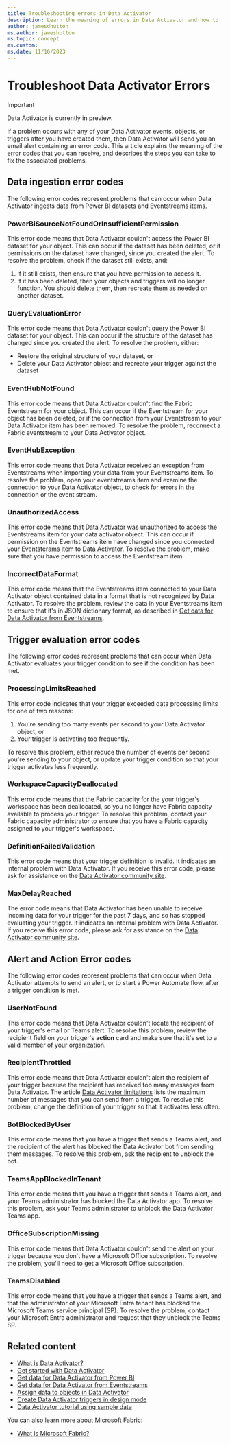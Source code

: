 ```yaml
---
title: Troubleshooting errors in Data Activator
description: Learn the meaning of errors in Data Activator and how to fix them
author: jamesdhutton
ms.author: jameshutton
ms.topic: concept
ms.custom: 
ms.date: 11/16/2023
---
```


# Troubleshoot Data Activator Errors

> [!IMPORTANT]
> Data Activator is currently in preview.

If a problem occurs with any of your Data Activator events, objects, or triggers after you have created them, then Data Activator will send you an email alert containing an error code. This article explains the meaning of the error codes that you can receive, and describes the steps you can take to fix the associated problems.

## Data ingestion error codes

The following error codes represent problems that can occur when Data Activator ingests data from Power BI datasets and Eventstreams items.

### PowerBiSourceNotFoundOrInsufficientPermission

This error code means that Data Activator couldn't access the Power BI dataset for your object. This can occur if the dataset has been deleted, or if permissions on the dataset have changed, since you created the alert. To resolve the problem, check if the dataset still exists, and:
1. If it still exists, then ensure that you have permission  to access it.
1. If it has been deleted, then your objects and triggers will no longer function. You should delete them, then recreate them as needed on another dataset.

### QueryEvaluationError

This error code means that Data Activator couldn't query the Power BI dataset for your object. This can occur if the structure of the dataset has changed since you created the alert. To resolve the problem, either:
* Restore the original structure of your dataset, or
* Delete your Data Activator object and recreate your trigger against the dataset

### EventHubNotFound

This error code means that Data Activator couldn't find the Fabric Eventstream for your object. This can occur if the Eventstream for your object has been deleted, or if the connection from your Eventstream to your Data Activator item has been removed. To resolve the problem, reconnect a Fabric eventstream to your Data Activator object.

### EventHubException

This error code means that Data Activator received an exception from Eventstreams when importing your data from your Eventstreams item. To resolve the problem, open your eventstreams item and examine the connection to your Data Activator object, to check for errors in the connection or the event stream.

### UnauthorizedAccess

This error code means that Data Activator was unauthorized to access the Eventstreams item for your data activator object. This can occur if permission on the Eventstreams item have changed since you connected your Eventsterams item to Data Activator. To resolve the problem, make sure that you have permission to access the Eventstream item.

### IncorrectDataFormat

This error code means that the Eventstreams item connected to your Data Activator object contained data in a format that is not recognized by Data Activator. To resolve the problem, review the data in your Eventstreams item to ensure that it's in JSON dictionary format, as described in [Get data for Data Activator from Eventstreams](data-activator-get-data-eventstreams.md).

## Trigger evaluation error codes

The following error codes represent problems that can occur when Data Activator evaluates your trigger condition to see if the condition has been met.

### ProcessingLimitsReached
This error code indicates that your trigger exceeded data processing limits for one of two reasons:
1. You're sending too many events per second to your Data Activator object, or
2. Your trigger is activating too frequently.

To resolve this problem, either reduce the number of events per second you're sending to your object, or update your trigger condition so that your trigger activates less frequently.

### WorkspaceCapacityDeallocated
This error code means that the Fabric capacity for the your trigger's workspace has been deallocated, so you no longer have Fabric capacity available to process your trigger. To resolve this problem, contact your Fabric capacity administrator to ensure that you have a Fabric capacity assigned to your trigger's workspace.

### DefinitionFailedValidation
This error code means that your trigger definition is invalid. It indicates an internal problem with Data Activator. If you receive this error code, please ask for assistance on the [Data Activator community site](https://community.fabric.microsoft.com/t5/Data-Activator-forums/ct-p/dataactivator).

### MaxDelayReached
The error code means that Data Activator has been unable to receive incoming data for your trigger for the past 7 days, and so has stopped evaluating your trigger. It indicates an internal problem with Data Activator. If you receive this error code, please ask for assistance on the [Data Activator community site](https://community.fabric.microsoft.com/t5/Data-Activator-forums/ct-p/dataactivator).

## Alert and Action Error codes

The following error codes represent problems that can occur when Data Activator attempts to send an alert, or to start a Power Automate flow, after a trigger condition is met.

### UserNotFound

This error code means that Data Activator couldn't locate the recipient of your trigger's email or Teams alert. To resolve this problem, review the recipient field on your trigger's **action** card and make sure that it's set to a valid member of your organization.

### RecipientThrottled

This error code means that Data Activator couldn't alert the recipient of your trigger because the recipient has received too many messages from Data Activator. The article [Data Activator limitations](./data-activator-limitations.md) lists the maximum number of messages that you can send from a trigger. To resolve this problem, change the definition of your trigger so that it activates less often.

### BotBlockedByUser

This error code means that you have a trigger that sends a Teams alert, and the recipient of the alert has blocked the Data 
Activator bot from sending them messages. To resolve this problem, ask the recipient to unblock the bot.

### TeamsAppBlockedInTenant

This error code means that you have a trigger that sends a Teams alert, and your Teams administrator has blocked the Data Activator app. To resolve this problem, ask your Teams administrator to unblock the Data Activator Teams app.

### OfficeSubscriptionMissing

This error code means that Data Activator couldn't send the alert on your trigger because you don't have a Microsoft Office subscription. To resolve the problem, you'll need to get a Microsoft Office subscription.

### TeamsDisabled

This error code means that you have a trigger that sends a Teams alert, and that the administrator of your Microsoft Entra tenant has blocked the Microsoft Teams service principal (SP). To resolve the problem, contact your Microsoft Entra administrator and request that they unblock the Teams SP.


## Related content

* [What is Data Activator?](data-activator-introduction.md)
* [Get started with Data Activator](data-activator-get-started.md)
* [Get data for Data Activator from Power BI](data-activator-get-data-power-bi.md)
* [Get data for Data Activator from Eventstreams](data-activator-get-data-eventstreams.md)
* [Assign data to objects in Data Activator](data-activator-assign-data-objects.md)
* [Create Data Activator triggers in design mode](data-activator-create-triggers-design-mode.md)
* [Data Activator tutorial using sample data](data-activator-tutorial.md)

You can also learn more about Microsoft Fabric:

* [What is Microsoft Fabric?](../get-started/microsoft-fabric-overview.md)
